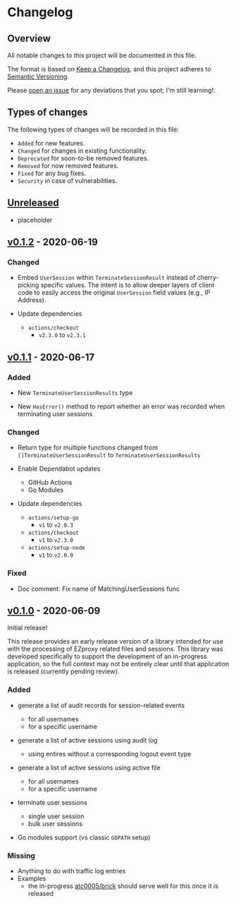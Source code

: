 # Changelog

## Overview

All notable changes to this project will be documented in this file.

The format is based on [Keep a
Changelog](https://keepachangelog.com/en/1.0.0/), and this project adheres to
[Semantic Versioning](https://semver.org/spec/v2.0.0.html).

Please [open an issue][repo-url-issues] for any
deviations that you spot; I'm still learning!.

## Types of changes

The following types of changes will be recorded in this file:

- `Added` for new features.
- `Changed` for changes in existing functionality.
- `Deprecated` for soon-to-be removed features.
- `Removed` for now removed features.
- `Fixed` for any bug fixes.
- `Security` in case of vulnerabilities.

## [Unreleased]

- placeholder

## [v0.1.2] - 2020-06-19

### Changed

- Embed `UserSession` within `TerminateSessionResult` instead of
  cherry-picking specific values. The intent is to allow deeper layers of
  client code to easily access the original `UserSession` field values (e.g.,
  IP Address).

- Update dependencies
  - `actions/checkout`
    - `v2.3.0` to `v2.3.1`

## [v0.1.1] - 2020-06-17

### Added

- New `TerminateUserSessionResults` type

- New `HasError()` method to report whether an error was recorded when
  terminating user sessions

### Changed

- Return type for multiple functions changed from
  `[]TerminateUserSessionResult` to `TerminateUserSessionResults`

- Enable Dependabot updates
  - GitHub Actions
  - Go Modules

- Update dependencies
  - `actions/setup-go`
    - `v1` to `v2.0.3`
  - `actions/checkout`
    - `v1` to `v2.3.0`
  - `actions/setup-node`
    - `v1` to `v2.0.0`

### Fixed

- Doc comment: Fix name of MatchingUserSessions func

## [v0.1.0] - 2020-06-09

Initial release!

This release provides an early release version of a library intended for use
with the processing of EZproxy related files and sessions. This library was
developed specifically to support the development of an in-progress
application, so the full context may not be entirely clear until that
application is released (currently pending review).

### Added

- generate a list of audit records for session-related events
  - for all usernames
  - for a specific username

- generate a list of active sessions using audit log
  - using entires without a corresponding logout event type

- generate a list of active sessions using active file
  - for all usernames
  - for a specific username

- terminate user sessions
  - single user session
  - bulk user sessions

- Go modules support (vs classic `GOPATH` setup)

### Missing

- Anything to do with traffic log entries
- Examples
  - the in-progress [atc0005/brick][related-brick-project] should serve well
    for this once it is released

<!-- Version header ref links here  -->

[Unreleased]: https://github.com/atc0005/go-ezproxy/compare/v0.1.2...HEAD
[v0.1.2]: https://github.com/atc0005/go-ezproxy/releases/tag/v0.1.1
[v0.1.1]: https://github.com/atc0005/go-ezproxy/releases/tag/v0.1.1
[v0.1.0]: https://github.com/atc0005/go-ezproxy/releases/tag/v0.1.0

<!-- General footnotes here  -->

[repo-url-home]: <https://github.com/atc0005/go-ezproxy>  "This project's GitHub repo"
[repo-url-issues]: <https://github.com/atc0005/go-ezproxy/issues>  "This project's issues list"
[repo-url-release-latest]: <https://github.com/atc0005/go-ezproxy/releases/latest>  "This project's latest release"

[docs-homepage]: <https://godoc.org/github.com/atc0005/go-ezproxy>  "GoDoc coverage"

[related-brick-project]: <https://github.com/atc0005/brick> "atc0005/brick project URL"
